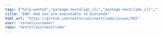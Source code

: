```yaml
---
tags: ["help-wanted","package-nextalign_cli","package-nextclade_cli","tfeat"]
title: "ENH: Add osx-arm executable to bioconda"
html_url: "https://github.com/nextstrain/nextclade/issues/955"
user: "corneliusroemer"
repo: "nextstrain/nextclade"
---
```


